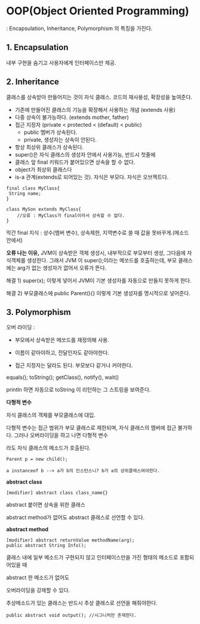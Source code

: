 # OOP(Object Oriented Programming)

: Encapsulation, Inheritance, Polymorphism 의 특징을 가진다.



## **1. Encapsulation** 

내부 구현을 숨기고 사용자에게 인터페이스만 제공.



## **2. Inheritance** 

클래스를 상속받아 만들어지는 것이 자식 클래스. 코드의 재사용성, 확장성을 높여준다. 

- 기존에 만들어진 클래스의 기능을 확장해서 사용하는 개념 (extends 사용)
- 다중 상속이 불가능하다. (extends mother, father)
- 접근 지정자 (private < protected < (default) < public) 
  - public 멤버가 상속된다. 
  - private, 생성자는 상속이 안된다. 
- 항상 최상위 클래스가 상속된다.
- super()은 자식 클래스의 생성자 안에서 사용가능, 반드시 첫줄에
- 클래스 앞 final 키워드가 붙어있으면 상속을 할 수 없다.
- object가 최상위 클래스다
- is-a 관계(extends로 되어있는 것).  자식은 부모다. 자식은 오브젝트다.

```
final class MyClass{
 String name;
}

class MySon extends MyClass{
	//오류 : MyClass가 final이라서 상속할 수 없다.
}
```

막간 final 지식  : 상수(멤버 변수), 상속제한, 지역변수로 쓸 때 값을 못바꾸게.(메소드 안에서) 

**오류 나는 이유,**  JVM이 상속받은 객체 생성시, 내부적으로 부모부터 생성, 그다음에 자식객체를 생성한다. 그래서 JVM 이 super();이라는 메쏘드를 호출하는데, 부모 클래스에는 arg가 없는 생성자가 없어서 오류가 뜬다. 

해결 1) super(x); 이렇게 넣어서 JVM이 기본 생성자를 자동으로 만들지 못하게 한다.

해결 2) 부모클래스에 public Parent(){} 이렇게 기본 생성자를 명시적으로 넣어준다.



## **3. Polymorphism** 

오버 라이딩 : 

- 부모에서 상속받은 메쏘드를 재정의해 사용.

- 이름이 같아야하고, 전달인자도 같아야한다.
- 접근 지정자는 달라도 된다. 부모보다 같거나 커야한다.

equals(); toString(); getClass(), notify(), wait()

println 하면 자동으로 toString 이 리턴하는 그 스트링을 보여준다.



**다형적 변수**

자식 클래스의 객체를 부모클래스에 대입.

다형적 변수는 접근 범위가 부모 클래스로 제한되며, 자식 클래스의 멤버에 접근 불가하다. 그러나 오버라이딩을 하고 나면 다형적 변수

라도 자식 클래스의 메소드가 호출된다. 

```
Parent p = new child();

a instanceof b --> a가 b의 인스턴스니? b가 a의 상위클래스여야한다.
```

**abstract class**

```
[modifier] abstract class class_name{}
```

abstract 붙이면 상속을 위한 클래스

abstract method가 없어도 abstract 클래스로 선언할 수 있다.



**abstract method**

```
[modifier] abstract returnValue methodName(arg);
public abstract String Info();
```



클래스 내에 일부 메소드가 구현되지 않고 인터페이스만을 가진 형태의 메소드로 포함되어있을 때

abstract 한 메소드가 없어도 

 오버라이딩을 강제할 수 있다.

추상메소드가 있는 클래스는 반드시 추상 클래스로 선언을 해줘야한다.

```
public abstract void output(); //시그니처만 존재한다.
```



